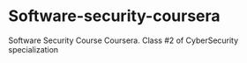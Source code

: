 Software-security-coursera
==========================

Software Security Course Coursera.  Class #2 of CyberSecurity specialization
